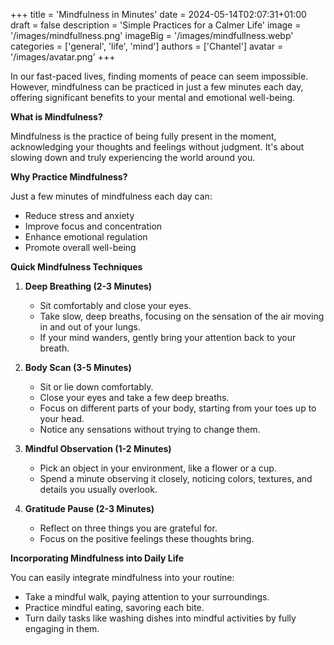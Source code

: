 +++
title = 'Mindfulness in Minutes'
date = 2024-05-14T02:07:31+01:00
draft = false
description = 'Simple Practices for a Calmer Life'
image = '/images/mindfullness.png'
imageBig = '/images/mindfullness.webp'
categories = ['general', 'life', 'mind']
authors = ['Chantel']
avatar = '/images/avatar.png'
+++



In our fast-paced lives, finding moments of peace can seem impossible. However, mindfulness can be practiced in just a few minutes each day, offering significant benefits to your mental and emotional well-being.

**What is Mindfulness?**

Mindfulness is the practice of being fully present in the moment, acknowledging your thoughts and feelings without judgment. It's about slowing down and truly experiencing the world around you.

**Why Practice Mindfulness?**

Just a few minutes of mindfulness each day can:
- Reduce stress and anxiety
- Improve focus and concentration
- Enhance emotional regulation
- Promote overall well-being

**Quick Mindfulness Techniques**

1. **Deep Breathing (2-3 Minutes)**
   - Sit comfortably and close your eyes.
   - Take slow, deep breaths, focusing on the sensation of the air moving in and out of your lungs.
   - If your mind wanders, gently bring your attention back to your breath.

2. **Body Scan (3-5 Minutes)**
   - Sit or lie down comfortably.
   - Close your eyes and take a few deep breaths.
   - Focus on different parts of your body, starting from your toes up to your head.
   - Notice any sensations without trying to change them.

3. **Mindful Observation (1-2 Minutes)**
   - Pick an object in your environment, like a flower or a cup.
   - Spend a minute observing it closely, noticing colors, textures, and details you usually overlook.

4. **Gratitude Pause (2-3 Minutes)**
   - Reflect on three things you are grateful for.
   - Focus on the positive feelings these thoughts bring.

**Incorporating Mindfulness into Daily Life**

You can easily integrate mindfulness into your routine:
- Take a mindful walk, paying attention to your surroundings.
- Practice mindful eating, savoring each bite.
- Turn daily tasks like washing dishes into mindful activities by fully engaging in them.

